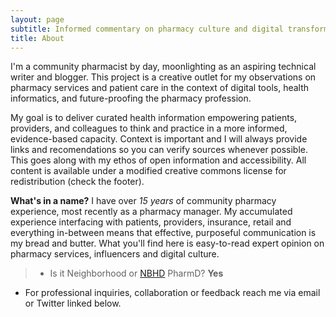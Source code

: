 ```yaml
---
layout: page
subtitle: Informed commentary on pharmacy culture and digital transformation
title: About
---
```

I'm a community pharmacist by day, moonlighting as an aspiring technical writer and blogger. This project is a creative outlet for my observations on pharmacy services and patient care in the context of digital tools, health informatics, and future-proofing the pharmacy profession.

My goal is to deliver curated health information empowering patients, providers, and colleagues to think and practice in a more informed, evidence-based capacity. Context is important and I will always provide links and recomendations so you can verify sources whenever possible. This goes along with my ethos of open information and accessibility. All content is available under a modified creative commons license for redistribution (check the footer).

**What's in a name?** I have over *15 years* of community pharmacy experience, most recently as a pharmacy manager. My accumulated experience interfacing with patients, providers, insurance, retail and everything in-between means that effective, purposeful communication is my bread and butter. What you'll find here is easy-to-read expert opinion on pharmacy services, influencers and digital culture.

>* Is it Neighborhood or [NBHD](https://www.acronymfinder.com/Neighborhood-(NBHD).html) PharmD? **Yes**  
* For professional inquiries, collaboration or feedback reach me via email or Twitter linked below.